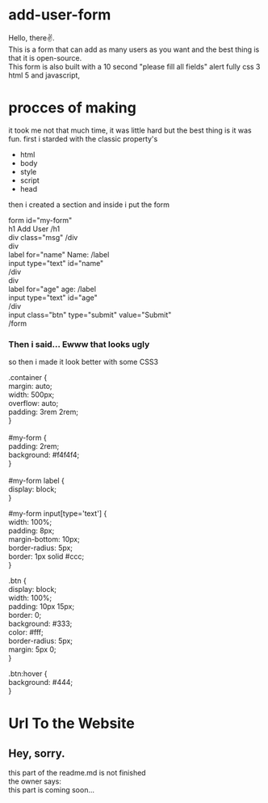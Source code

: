 # add-user-form


Hello, there✌. <br>
This is a form that can add as many users as you want and the best thing is that it is open-source. <br>
This form is also built with a 10 second "please fill all fields" alert fully css 3 html 5 and javascript, <br>

# procces of making
it took me not that much time, it was little hard but the best thing is it was fun.
first i starded with the classic property's 
<ul>
  <li>html</li>
  <li>body</li>
  <li>style</li>
  <li>script</li>
  <li>head</li>
</ul>

then i created a section and inside i put the form

form id="my-form" <br>
        h1 Add User /h1 <br>
        div class="msg" /div <br>
        div <br>
          label for="name" Name: /label <br>
          input type="text" id="name" <br>
        /div <br>
        div <br>
          label for="age" age: /label <br>
          input type="text" id="age" <br>
        /div <br>
        input class="btn" type="submit" value="Submit" <br>
      /form <br>

<h3>Then i said... Ewww that looks ugly</h3>
so then i made it look better with some CSS3

.container { <br>
  margin: auto; <br>
  width: 500px; <br>
  overflow: auto; <br>
  padding: 3rem 2rem; <br>
} <br>
<br>
#my-form { <br>
  padding: 2rem; <br>
  background: #f4f4f4; <br>
} <br>
<br>
#my-form label { <br>
  display: block; <br>
} <br>

#my-form input[type='text'] { <br>
  width: 100%; <br>
  padding: 8px; <br>
  margin-bottom: 10px; <br>
  border-radius: 5px; <br>
  border: 1px solid #ccc; <br>
} <br>

.btn { <br>
  display: block; <br>
  width: 100%; <br>
  padding: 10px 15px; <br>
  border: 0; <br>
  background: #333; <br>
  color: #fff; <br>
  border-radius: 5px; <br>
  margin: 5px 0; <br>
}

.btn:hover { <br>
  background: #444; <br>
} <br>

# Url To the Website

<h2>Hey, sorry.</h2>
<p>this part of the readme.md is not finished <br>
the owner says: <br>
this part is coming soon... <br>
</p>
